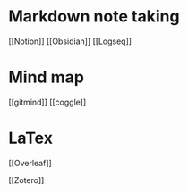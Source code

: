 # Markdown note taking
[[Notion]]
[[Obsidian]]
[[Logseq]]


# Mind map
[[gitmind]]
[[coggle]]


# LaTex
[[Overleaf]]



[[Zotero]]

